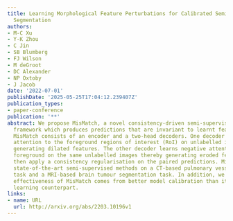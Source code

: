 ```yaml
---
title: Learning Morphological Feature Perturbations for Calibrated Semi-Supervised
  Segmentation
authors:
- M-C Xu
- Y-K Zhou
- C Jin
- SB Blumberg
- FJ Wilson
- M deGroot
- DC Alexander
- NP Oxtoby
- J Jacob
date: '2022-07-01'
publishDate: '2025-05-25T17:04:12.239407Z'
publication_types:
- paper-conference
publication: '**'
abstract: We propose MisMatch, a novel consistency-driven semi-supervised segmentation
  framework which produces predictions that are invariant to learnt feature perturbations.
  MisMatch consists of an encoder and a two-head decoders. One decoder learns positive
  attention to the foreground regions of interest (RoI) on unlabelled images thereby
  generating dilated features. The other decoder learns negative attention to the
  foreground on the same unlabelled images thereby generating eroded features. We
  then apply a consistency regularisation on the paired predictions. MisMatch outperforms
  state-of-the-art semi-supervised methods on a CT-based pulmonary vessel segmentation
  task and a MRI-based brain tumour segmentation task. In addition, we show that the
  effectiveness of MisMatch comes from better model calibration than its supervised
  learning counterpart.
links:
- name: URL
  url: http://arxiv.org/abs/2203.10196v1
---
```

